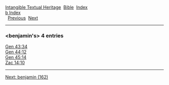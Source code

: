 [Intangible Textual Heritage](../../index)  [Bible](../index) 
[Index](index)   
[b Index](_b_)  
  [Previous](c01288)  [Next](c01290) 

------------------------------------------------------------------------

### &lt;benjamin's&gt; 4 entries

[Gen 43:34](../kjv/gen043.htm#034)  
[Gen 44:12](../kjv/gen044.htm#012)  
[Gen 45:14](../kjv/gen045.htm#014)  
[Zac 14:10](../kjv/zac014.htm#010)  

------------------------------------------------------------------------

[Next: benjamin (162)](c01290)
